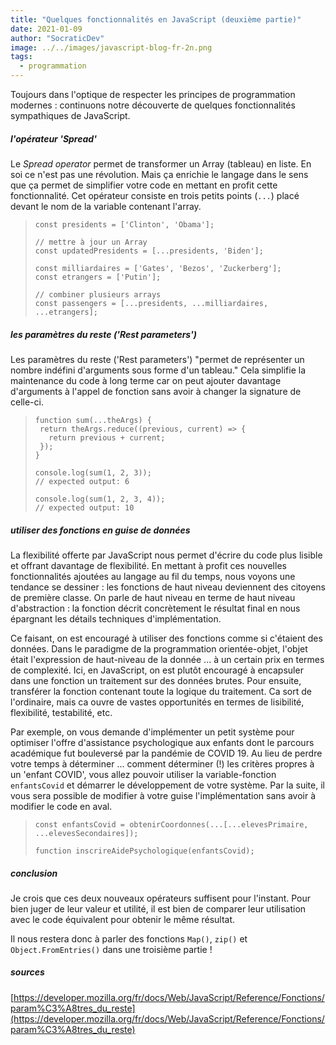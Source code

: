 ```yaml
---
title: "Quelques fonctionnalités en JavaScript (deuxième partie)"
date: 2021-01-09
author: "SocraticDev"
image: ../../images/javascript-blog-fr-2n.png
tags:
  - programmation
---
```


Toujours dans l'optique de respecter les principes de programmation modernes : continuons notre découverte de quelques fonctionnalités sympathiques de JavaScript.

##### l'opérateur 'Spread'

Le _Spread operator_ permet de transformer un Array (tableau) en liste. En soi ce n'est pas une révolution. Mais ça enrichie le langage dans le sens que ça permet de simplifier votre code en mettant en profit cette fonctionnalité. Cet opérateur consiste en trois petits points (`...`) placé devant le nom de la variable contenant l'array.

> ```
> const presidents = ['Clinton', 'Obama'];
>
> // mettre à jour un Array
> const updatedPresidents = [...presidents, 'Biden'];
>
> const milliardaires = ['Gates', 'Bezos', 'Zuckerberg'];
> const etrangers = ['Putin'];
>
> // combiner plusieurs arrays
> const passengers = [...presidents, ...milliardaires, ...etrangers];
>
> ```

##### les paramètres du reste ('Rest parameters')

Les paramètres du reste ('Rest parameters') "permet de représenter un nombre indéfini d'arguments sous forme d'un tableau." Cela simplifie la maintenance du code à long terme car on peut ajouter davantage d'arguments à l'appel de fonction sans avoir à changer la signature de celle-ci.

> ```
> function sum(...theArgs) {
>  return theArgs.reduce((previous, current) => {
>    return previous + current;
>  });
> }
>
> console.log(sum(1, 2, 3));
> // expected output: 6
>
> console.log(sum(1, 2, 3, 4));
> // expected output: 10
> ```

##### utiliser des fonctions en guise de données

La flexibilité offerte par JavaScript nous permet d'écrire du code plus lisible et offrant davantage de flexibilité. En mettant à profit ces nouvelles fonctionnalités ajoutées au langage au fil du temps, nous voyons une tendance se dessiner : les fonctions de haut niveau deviennent des citoyens de première classe. On parle de haut niveau en terme de haut niveau d'abstraction : la fonction décrit concrètement le résultat final en nous épargnant les détails techniques d'implémentation.

Ce faisant, on est encouragé à utiliser des fonctions comme si c'étaient des données. Dans le paradigme de la programmation orientée-objet, l'objet était l'expression de haut-niveau de la donnée ... à un certain prix en termes de complexité. Ici, en JavaScript, on est plutôt encouragé à encapsuler dans une fonction un traitement sur des données brutes. Pour ensuite, transférer la fonction contenant toute la logique du traitement. Ca sort de l'ordinaire, mais ca ouvre de vastes opportunités en termes de lisibilité, flexibilité, testabilité, etc.

Par exemple, on vous demande d'implémenter un petit système pour optimiser l'offre d'assistance psychologique aux enfants dont le parcours académique fut bouleversé par la pandémie de COVID 19. Au lieu de perdre votre temps à déterminer ... comment déterminer (!) les critères propres à un 'enfant COVID', vous allez pouvoir utiliser la variable-fonction `enfantsCovid` et démarrer le développement de votre système. Par la suite, il vous sera possible de modifier à votre guise l'implémentation sans avoir à modifier le code en aval.

> ```
> const enfantsCovid = obtenirCoordonnes(...[...elevesPrimaire, ...elevesSecondaires]);
>
> function inscrireAidePsychologique(enfantsCovid);
> ```

##### conclusion

Je crois que ces deux nouveaux opérateurs suffisent pour l'instant. Pour bien juger de leur valeur et utilité, il est bien de comparer leur utilisation avec le code équivalent pour obtenir le même résultat.

Il nous restera donc à parler des fonctions `Map()`, `zip()` et `Object.FromEntries()` dans une troisième partie !

##### sources

[https://developer.mozilla.org/fr/docs/Web/JavaScript/Reference/Fonctions/param%C3%A8tres_du_reste](https://developer.mozilla.org/fr/docs/Web/JavaScript/Reference/Fonctions/param%C3%A8tres_du_reste)
